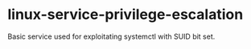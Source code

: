 # linux-service-privilege-escalation
Basic service used for exploitating systemctl with SUID bit set.
